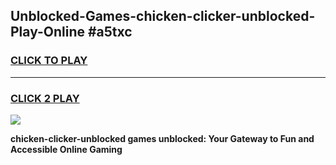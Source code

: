 
## Unblocked-Games-chicken-clicker-unblocked-Play-Online #a5txc
<h3>
<a href="https://news.freeplayer.one?title=chicken-clicker-unblocked&ref=3">CLICK TO PLAY</a></h3>
<hr>

<h3>
<a href="https://news.freeplayer.one?title=chicken-clicker-unblocked&ref=3">CLICK 2 PLAY</a>
  
</h3>

<a href="https://news.freeplayer.one?title=chicken-clicker-unblocked&ref=3"><img src="https://clearcache.store/games.png"></a>


**chicken-clicker-unblocked games unblocked: Your Gateway to Fun and Accessible Online Gaming**
